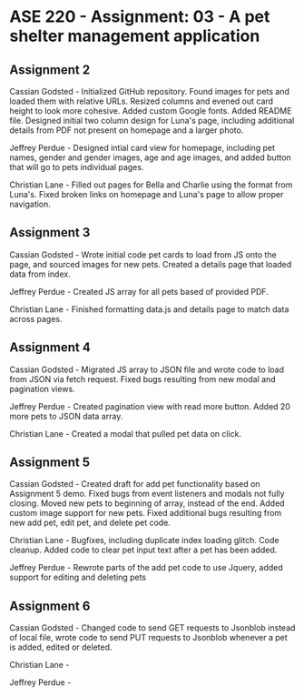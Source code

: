 # ASE 220 - Assignment: 03 - A pet shelter management application


## Assignment 2

Cassian Godsted - Initialized GitHub repository. Found images for pets and loaded them with relative URLs. Resized columns and evened out card height to look more cohesive. Added custom Google fonts. Added README file. Designed initial two column design for Luna's page, including additional details from PDF not present on homepage and a larger photo.

Jeffrey Perdue - Designed intial card view for homepage, including pet names, gender and gender images, age and age images, and added button that will go to pets individual pages.

Christian Lane - Filled out pages for Bella and Charlie using the format from Luna's. Fixed broken links on homepage and Luna's page to allow proper navigation.

## Assignment 3

Cassian Godsted - Wrote initial code pet cards to load from JS onto the page, and sourced images for new pets. Created a details page that loaded data from index.

Jeffrey Perdue - Created JS array for all pets based of provided PDF.

Christian Lane - Finished formatting data.js and details page to match data across pages.

## Assignment 4


Cassian Godsted - Migrated JS array to JSON file and wrote code to load from JSON via fetch request. Fixed bugs resulting from new modal and pagination views.

Jeffrey Perdue - Created pagination view with read more button. Added 20 more pets to JSON data array.

Christian Lane - Created a modal that pulled pet data on click.

## Assignment 5

Cassian Godsted - Created draft for add pet functionality based on Assignment 5 demo. Fixed bugs from event listeners and modals not fully closing. Moved new pets to beginning of array, instead of the end. Added custom image support for new pets. Fixed additional bugs resulting from new add pet, edit pet, and delete pet code.

Christian Lane - Bugfixes, including duplicate index loading glitch. Code cleanup. Added code to clear pet input text after a pet has been added. 

Jeffrey Perdue - Rewrote parts of the add pet code to use Jquery, added support for editing and deleting pets

## Assignment 6

Cassian Godsted - Changed code to send GET requests to Jsonblob instead of local file, wrote code to send PUT requests to Jsonblob whenever a pet is added, edited or deleted.

Christian Lane - 

Jeffrey Perdue - 